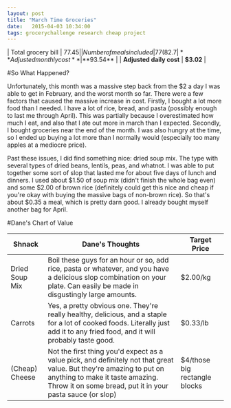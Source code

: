 ```yaml
---
layout: post
title: "March Time Groceries"
date:   2015-04-03 10:34:00
tags: grocerychallenge research cheap project
---
```


| Total grocery bill       | $77.45     |
| Number of meals included | 77 (82.7%) |
| **Adjusted monthly cost**    | **$93.54**     |
| **Adjusted daily cost**      | **$3.02**      |

#So What Happened?

Unfortunately, this month was a massive step back from the $2 a day I was able to get in February, and the worst month so far. There were a few factors that caused the massive increase in cost. Firstly, I bought a lot more food than I needed. I have a lot of rice, bread, and pasta (possibly enough to last me through April). This was partially because I overestimated how much I eat, and also that I ate out more in march than I expected. Secondly, I bought groceries near the end of the month. I was also hungry at the time, so I ended up buying a lot more than I normally would (especially too many apples at a mediocre price).

Past these issues, I did find something nice: dried soup mix. The type with several types of dried beans, lentils, peas, and whatnot. I was able to put together some sort of slop that lasted me for about five days of lunch and dinners. I used about $1.50 of soup mix (didn't finish the whole bag even) and some $2.00 of brown rice (definitely could get this nice and cheap if you're okay with buying the massive bags of non-brown rice). So that's about $0.35 a meal, which is pretty darn good. I already bought myself another bag for April.

#Dane's Chart of Value


| Shnack          | Dane's Thoughts | Target Price |
|-----------------|-----------------|--------------|
| Dried Soup Mix | Boil these guys for an hour or so, add rice, pasta or whatever, and you have a delicious slop combination on your plate. Can easily be made in disgustingly large amounts. | $2.00/kg | 
| Carrots | Yes, a pretty obvious one. They're really healthy, delicious, and a staple for a lot of cooked foods. Literally just add it to any fried food, and it will probably taste good. | $0.33/lb | 
| (Cheap) Cheese | Not the first thing you'd expect as a value pick, and definitely not that great value. But they're amazing to put on anything to make it taste amazing. Throw it on some bread, put it in your pasta sauce (or slop) | $4/those big rectangle blocks | 
